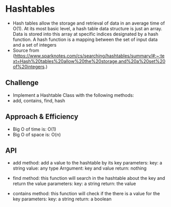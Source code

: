 # Hashtables
<!-- Short summary or background information -->
- Hash tables allow the storage and retrieval of data in an average time of O(1). At its most basic level, a hash table data structure is just an array. Data is stored into this array at specific indices designated by a hash function. A hash function is a mapping between the set of input data and a set of integers
- Source from (https://www.sparknotes.com/cs/searching/hashtables/summary/#:~:text=Hash%20tables%20allow%20the%20storage,and%20a%20set%20of%20integers.)
## Challenge
<!-- Description of the challenge -->
- Implement a Hashtable Class with the following methods:
- add, contains, find, hash

## Approach & Efficiency
<!-- What approach did you take? Why? What is the Big O space/time for this approach? -->
- Big O of time is: O(1)
- Big O of space is: O(n)

## API
<!-- Description of each method publicly available in each of your hashtable -->
- add method:
add a value to the hashtable by its key 
parameters:
key: a string
value: any type
Arrgument: key and value 
return: nothing


- find method:
this function will search in the hashtable about the key and return the value
parameters:
key: a string
return: the value 


- contains method: 
this function will check if the there is a value for the key 
parameters:
key: a string
return: a boolean

